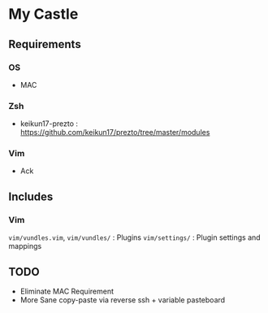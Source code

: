 # My Castle

## Requirements

### OS

* MAC

### Zsh

* keikun17-prezto : https://github.com/keikun17/prezto/tree/master/modules

### Vim

* Ack

## Includes

### Vim

`vim/vundles.vim`, `vim/vundles/` : Plugins
`vim/settings/` : Plugin settings and mappings
## TODO

* Eliminate MAC Requirement
* More Sane copy-paste via reverse ssh + variable pasteboard



